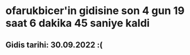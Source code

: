 # ofarukbicer'in gidisine son 4 gun 19 saat 6 dakika 45 saniye kaldi

## Gidis tarihi: 30.09.2022 :(